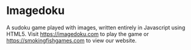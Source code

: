 Imagedoku
====

A sudoku game played with images, written entirely in Javascript using HTML5.  Visit https://imagedoku.com to play the game or https://smokingfishgames.com to view our website.
